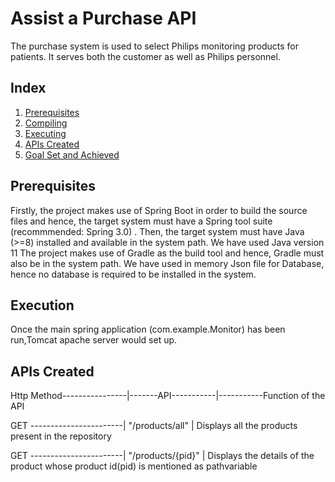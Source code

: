 # Assist a Purchase API


The purchase system is used to select Philips monitoring products for patients.
It serves both the customer as well as Philips personnel.

## Index
1. [Prerequisites](#Prerequisites)
2. [Compiling](#Compiling)
3. [Executing](#Executing)
4. [APIs Created](#ApiCreated)
5. [Goal Set and Achieved](#Goalset)


## Prerequisites
Firstly, the project makes use of Spring Boot in order to build the source files and hence, the target system must have a Spring tool suite (recommmended: Spring 3.0) .
Then, the target system must have Java (>=8) installed and available in the system path. We have used Java version 11
The project makes use of Gradle as the build tool and hence, Gradle must also be in the system path.
We have used in memory Json file for Database, hence no database is required to be installed in the system.

## Execution
Once the main spring application (com.example.Monitor) has been run,Tomcat apache server would set up.

## APIs Created
Http Method----------------|-------API-----------|-----------Function of the API

GET -----------------------|  "/products/all"   |  Displays all the products present in the repository

GET -----------------------|  "/products/{pid}"  |  Displays the details of the product whose product id(pid) is mentioned as pathvariable






